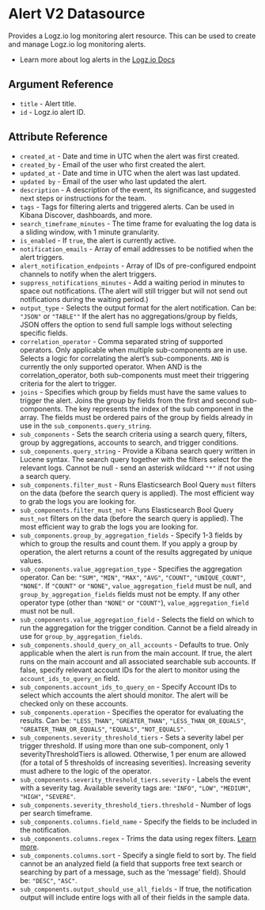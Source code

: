 # Alert V2 Datasource

Provides a Logz.io log monitoring alert resource. This can be used to create and manage Logz.io log monitoring alerts.

* Learn more about log alerts in the [Logz.io Docs](https://docs.logz.io/user-guide/alerts/)

## Argument Reference

* `title` - Alert title.
* `id` - Logz.io alert ID.

## Attribute Reference

* `created_at` - Date and time in UTC when the alert was first created.
* `created_by` - Email of the user who first created the alert.
* `updated_at` - Date and time in UTC when the alert was last updated.
* `updated by` - Email of the user who last updated the alert.
* `description` - A description of the event, its significance, and suggested next steps or instructions for the team.
* `tags` - Tags for filtering alerts and triggered alerts. Can be used in Kibana Discover, dashboards, and more.
* `search_timeframe_minutes` - The time frame for evaluating the log data is a sliding window, with 1 minute granularity.
* `is_enabled` - If `true`, the alert is currently active.
* `notification_emails` - Array of email addresses to be notified when the alert triggers.
* `alert_notification_endpoints` - Array of IDs of pre-configured endpoint channels to notify when the alert triggers.
* `suppress_notifications_minutes` - Add a waiting period in minutes to space out notifications. (The alert will still trigger but will not send out notifications during the waiting period.)
* `output_type` - Selects the output format for the alert notification. Can be: `"JSON"` or `"TABLE""` If the alert has no aggregations/group by fields, JSON offers the option to send full sample logs without selecting specific fields.
* `correlation_operator` - Comma separated string of supported operators. Only applicable when multiple sub-components are in use. Selects a logic for correlating the alert’s sub-components. `AND` is currently the only supported operator. When AND is the correlation_operator, both sub-components must meet their triggering criteria for the alert to trigger.
* `joins` - Specifies which group by fields must have the same values to trigger the alert. Joins the group by fields from the first and second sub-components. The key represents the index of the sub component in the array. The fields must be ordered pairs of the group by fields already in use in the `sub_components.query_string`.
* `sub_components` - Sets the search criteria using a search query, filters, group by aggregations, accounts to search, and trigger conditions.
* `sub_components.query_string` - Provide a Kibana search query written in Lucene syntax. The search query together with the filters select for the relevant logs. Cannot be null - send an asterisk wildcard `"*"` if not using a search query.
* `sub_components.filter_must` - Runs Elasticsearch Bool Query `must` filters on the data (before the search query is applied). The most efficient way to grab the logs you are looking for.
* `sub_components.filter_must_not` - Runs Elasticsearch Bool Query `must_not` filters on the data (before the search query is applied). The most efficient way to grab the logs you are looking for.
* `sub_components.group_by_aggregation_fields` - Specify 1-3 fields by which to group the results and count them. If you apply a group by operation, the alert returns a count of the results aggregated by unique values.
* `sub_components.value_aggregation_type` - Specifies the aggregation operator. Can be: `"SUM"`, `"MIN"`, `"MAX"`, `"AVG"`, `"COUNT"`, `"UNIQUE_COUNT"`, `"NONE"`. If `"COUNT"` or `"NONE"`, `value_aggregation_field` must be null, and `group_by_aggregation_fields` fields must not be empty. If any other operator type (other than `"NONE"` or `"COUNT"`), `value_aggregation_field` must not be null.
* `sub_components.value_aggregation_field` - Selects the field on which to run the aggregation for the trigger condition. Cannot be a field already in use for `group_by_aggregation_fields`.
* `sub_components.should_query_on_all_accounts` - Defaults to true. Only applicable when the alert is run from the main account. If true, the alert runs on the main account and all associated searchable sub accounts. If false, specify relevant account IDs for the alert to monitor using the `account_ids_to_query_on` field.
* `sub_components.account_ids_to_query_on` - Specify Account IDs to select which accounts the alert should monitor. The alert will be checked only on these accounts.
* `sub_components.operation` - Specifies the operator for evaluating the results. Can be: `"LESS_THAN"`, `"GREATER_THAN"`, `"LESS_THAN_OR_EQUALS"`, `"GREATER_THAN_OR_EQUALS"`, `"EQUALS"`, `"NOT_EQUALS"`.
* `sub_components.severity_threshold_tiers` - Sets a severity label per trigger threshold. If using more than one sub-component, only 1 severityThresholdTiers is allowed. Otherwise, 1 per enum are allowed (for a total of 5 thresholds of increasing severities). Increasing severity must adhere to the logic of the operator.
* `sub_components.severity_threshold_tiers.severity` - Labels the event with a severity tag. Available severity tags are: `"INFO"`, `"LOW"`, `"MEDIUM"`, `"HIGH"`, `"SEVERE"`.
* `sub_components.severity_threshold_tiers.threshold` - Number of logs per search timeframe.
* `sub_components.columns.field_name` - Specify the fields to be included in the notification. 
* `sub_components.columns.regex` - Trims the data using regex filters. [Learn more](https://docs.logz.io/user-guide/alerts/regex-filters.html).
* `sub_components.columns.sort` - Specify a single field to sort by. The field cannot be an analyzed field (a field that supports free text search or searching by part of a message, such as the 'message' field). Should be: `"DESC"`, `"ASC"`.
* `sub_components.output_should_use_all_fields` - If true, the notification output will include entire logs with all of their fields in the sample data.
